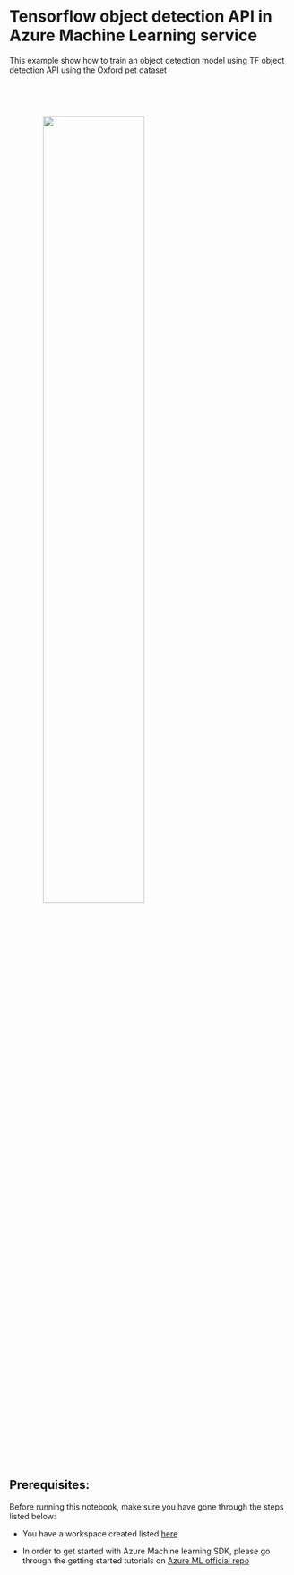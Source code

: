 # Tensorflow object detection API in Azure Machine Learning service


This example show how to train an object detection model using TF object detection API using the Oxford pet dataset

<img style='margin:60px;width: 60%;' 
src='https://amlgitsamples.blob.core.windows.net/objectdetection/tensorboard.PNG'/>



## Prerequisites:

Before running this notebook, make sure you have gone through the steps listed below:

- You have a workspace created listed [here](https://docs.microsoft.com/en-us/azure/machine-learning/service/quickstart-get-started )  

- In order to get started with Azure Machine learning SDK, please go through the getting started tutorials on [Azure ML official repo](https://github.com/Azure/MachineLearningNotebooks)
